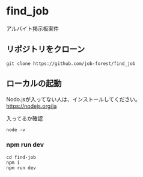 # find_job
アルバイト掲示板案件

## リポジトリをクローン
```
git clone https://github.com/job-forest/find_job
```

## ローカルの起動
Nodo.jsが入ってない人は、インストールしてください。<br>
https://nodejs.org/ja

入ってるか確認
```
node -v
```

### npm run dev
```
cd find-job
npm i
npm run dev
```
